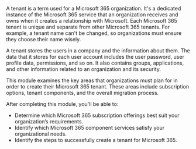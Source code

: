 A tenant is a term used for a Microsoft 365 organization. It's a dedicated instance of the Microsoft 365 service that an organization receives and owns when it creates a relationship with Microsoft. Each Microsoft 365 tenant is unique and separate from other Microsoft 365 tenants. For example, a tenant name can't be changed, so organizations must ensure they choose their name wisely.

A tenant stores the users in a company and the information about them. The data that it stores for each user account includes the user password, user profile data, permissions, and so on. It also contains groups, applications, and other information related to an organization and its security.

This module examines the key areas that organizations must plan for in order to create their Microsoft 365 tenant. These areas include subscription options, tenant components, and the overall migration process.

After completing this module, you'll be able to:

 -  Determine which Microsoft 365 subscription offerings best suit your organization’s requirements.
 -  Identify which Microsoft 365 component services satisfy your organizational needs.
 -  Identify the steps to successfully create a tenant for Microsoft 365.

